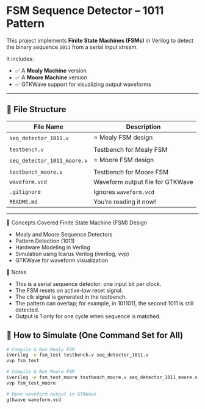 # FSM Sequence Detector – 1011 Pattern

This project implements **Finite State Machines (FSMs)** in Verilog to detect the binary sequence `1011` from a serial input stream.

It includes:
- ✅ A **Mealy Machine** version
- ✅ A **Moore Machine** version
- ✅ GTKWave support for visualizing output waveforms

---

## 📁 File Structure

| File Name                   | Description                                    |
|----------------------------|------------------------------------------------|
| `seq_detector_1011.v`      | ⭐ Mealy FSM design                             |
| `testbench.v`              | Testbench for Mealy FSM                        |
| `seq_detector_1011_moore.v`| ⭐ Moore FSM design                             |
| `testbench_moore.v`        | Testbench for Moore FSM                        |
| `waveform.vcd`             | Waveform output file for GTKWave               |
| `.gitignore`               | Ignores `waveform.vcd`                         |
| `README.md`                | You’re reading it now!                         |

---

🧠 Concepts Covered
Finite State Machine (FSM) Design

- Mealy and Moore Sequence Detectors
- Pattern Detection (1011)
- Hardware Modeling in Verilog
- Simulation using Icarus Verilog (iverilog, vvp)
- GTKWave for waveform visualization

📌 Notes
- This is a serial sequence detector: one input bit per clock.
- The FSM resets on active-low reset signal.
- The clk signal is generated in the testbench.
- The pattern can overlap; for example, in 1011011, the second 1011 is still detected.
- Output is 1 only for one cycle when sequence is matched.



## 🧪 How to Simulate (One Command Set for All)

```bash
# Compile & Run Mealy FSM
iverilog -o fsm_test testbench.v seq_detector_1011.v
vvp fsm_test

# Compile & Run Moore FSM
iverilog -o fsm_test_moore testbench_moore.v seq_detector_1011_moore.v
vvp fsm_test_moore

# Open waveform output in GTKWave
gtkwave waveform.vcd


